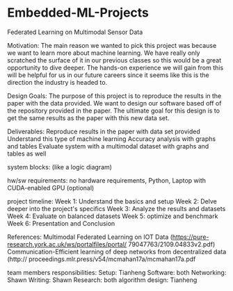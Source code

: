 # Embedded-ML-Projects
Federated Learning on Multimodal Sensor Data

Motivation:
The main reason we wanted to pick this project was because we want to learn more about machine learning. We have really only scratched the surface of it in our previous classes so this would be a great opportunity to dive deeper. The hands-on experience we will gain from this will be helpful for us in our future careers since it seems like this is the direction the industry is headed to. 

Design Goals:
The purpose of this project is to reproduce the results in the paper with the data provided. We want to design our software based off of the repository provided in the paper. The ultimate goal for this design is to get the same results as the paper with this new data set.

Deliverables:
Reproduce results in the paper with data set provided 
Understand this type of machine learning
Accuracy analysis with graphs and tables 
Evaluate system with a multimodal dataset with graphs and tables as well

system blocks: (like a logic diagram)

hw/sw requirements: no hardware requirements, Python, Laptop with CUDA-enabled GPU (optional)

project timeline:
Week 1: Understand the basics and setup
Week 2: Delve deeper into the project's specifics
Week 3: Analyze the results and datasets
Week 4: Evaluate on balanced datasets
Week 5: optimize and benchmark
Week 6: Presentation and Conclusion

References:
Multimodal Federated Learning on IOT Data 
(https://pure-research.york.ac.uk/ws/portalfiles/portal/ 79047763/2109.04833v2.pdf) 
Communication-Efficient learning of deep networks from decentralized data
(http:// proceedings.mlr.press/v54/mcmahan17a/mcmahan17a.pdf

team members responsibilities:
Setup: Tianheng
Software: both
Networking: Shawn
Writing: Shawn
Research: both 
algorithm design: Tianheng
